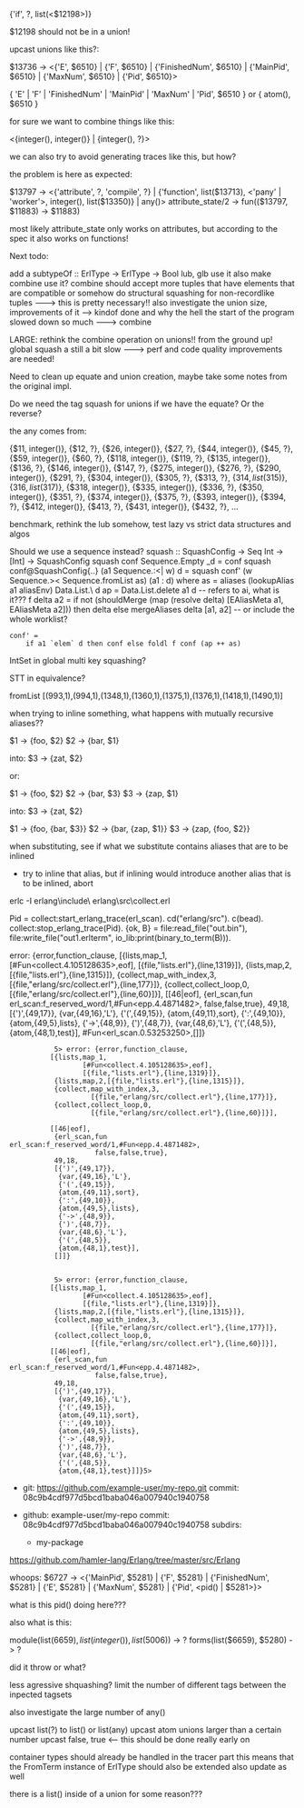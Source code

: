 
{'if', ?, list(<$12198>)}

$12198 should not be in a union!


upcast unions like this?:

$13736 -> <{'E', $6510} | {'F', $6510} | {'FinishedNum', $6510} | {'MainPid', $6510} | {'MaxNum', $6510} | {'Pid', $6510}>

{ 'E' | 'F' | 'FinishedNum' | 'MainPid' | 'MaxNum' | 'Pid', $6510 }
or
{ atom(), $6510 }


for sure we want to combine things like this:

<{integer(), integer()} | {integer(), ?}>

we can also try to avoid generating traces like this, but how?

the problem is here as expected:

$13797 -> <{'attribute', ?, 'compile', ?} | {'function', list($13713), <'pany' | 'worker'>, integer(), list($13350)} | any()>
attribute_state/2 -> fun(($13797, $11883) -> $11883)

most likely attribute_state only works on attributes, but according to the spec it also works on functions!

Next todo:

add a subtypeOf :: ErlType -> ErlType -> Bool
lub, glb use it
also make combine use it?
combine should accept more tuples that have elements that are compatible
or somehow do structural squashing for non-recordlike tuples ---> this is pretty necessary!!
also investigate the union size, improvements of it --> kindof done
and why the hell the start of the program slowed down so much ---> combine

LARGE: rethink the combine operation on unions!! from the ground up!
global squash a still a bit slow ---> perf and code quality improvements are needed!

Need to clean up equate and union creation, maybe take some
notes from the original impl.

Do we need the tag squash for unions if we have the equate?
Or the reverse?


the any comes from:

{$11, integer()},
{$12, ?},
{$26, integer()},
{$27, ?},
{$44, integer()},
{$45, ?},
{$59, integer()},
{$60, ?},
{$118, integer()},
{$119, ?},
{$135, integer()},
{$136, ?},
{$146, integer()},
{$147, ?},
{$275, integer()},
{$276, ?},
{$290, integer()},
{$291, ?},
{$304, integer()},
{$305, ?},
{$313, ?},
{$314, list($315)},
{$316, list($317)},
{$318, integer()},
{$335, integer()},
{$336, ?},
{$350, integer()},
{$351, ?},
{$374, integer()},
{$375, ?},
{$393, integer()},
{$394, ?},
{$412, integer()},
{$413, ?},
{$431, integer()},
{$432, ?},
...

benchmark, rethink the lub somehow,
test lazy vs strict data structures and algos


Should we use a sequence instead?
squash :: SquashConfig -> Seq Int -> [Int] -> SquashConfig
squash conf Sequence.Empty     _d = conf
squash conf@SquashConfig{..} (a1 Sequence.:<| w) d  = squash conf' (w Sequence.>< Sequence.fromList as) (a1 : d) where
    as = aliases (lookupAlias a1 aliasEnv) Data.List.\\ d
    ap = Data.List.delete a1 d
    -- refers to ai, what is it???
    f delta a2 =
        if not (shouldMerge (map (resolve delta) [EAliasMeta a1, EAliasMeta a2]))
        then delta
        else mergeAliases delta [a1, a2] -- or include the whole worklist?

    conf' =
        if a1 `elem` d then conf else foldl f conf (ap ++ as)


IntSet in global multi key squashing?

STT in equivalence?


fromList [(993,1),(994,1),(1348,1),(1360,1),(1375,1),(1376,1),(1418,1),(1490,1)]

when trying to inline something, what happens with mutually recursive aliases??

$1 -> {foo, $2}
$2 -> {bar, $1}

into:
$3 -> {zat, $2}

or:


$1 -> {foo, $2}
$2 -> {bar, $3}
$3 -> {zap, $1}

into:
$3 -> {zat, $2}



$1 -> {foo, {bar, $3}}
$2 -> {bar, {zap, $1}}
$3 -> {zap, {foo, $2}}

when substituting, see if what we substitute contains aliases that are to be inlined
- try to inline that alias, but if inlining would introduce another alias that is to be inlined, abort




erlc -I erlang\include\ erlang\src\collect.erl


Pid = collect:start_erlang_trace(erl_scan).
cd("erlang/src").
c(bead).
collect:stop_erlang_trace(Pid).
{ok, B} = file:read_file("out.bin"), file:write_file("out1.erlterm", io_lib:print(binary_to_term(B))).


error: {error,function_clause,
              [{lists,map_1,
                      [#Fun<collect.4.105128635>,eof],
                      [{file,"lists.erl"},{line,1319}]},
               {lists,map,2,[{file,"lists.erl"},{line,1315}]},
               {collect,map_with_index,3,
                        [{file,"erlang/src/collect.erl"},{line,177}]},
               {collect,collect_loop,0,
                        [{file,"erlang/src/collect.erl"},{line,60}]}],
              [[46|eof],
               {erl_scan,fun erl_scan:f_reserved_word/1,#Fun<epp.4.4871482>,
                         false,false,true},
               49,18,
               [{')',{49,17}},
                {var,{49,16},'L'},
                {'(',{49,15}},
                {atom,{49,11},sort},
                {':',{49,10}},
                {atom,{49,5},lists},
                {'->',{48,9}},
                {')',{48,7}},
                {var,{48,6},'L'},
                {'(',{48,5}},
                {atom,{48,1},test}],
               #Fun<erl_scan.0.53253250>,[]]}
               
               
               5> error: {error,function_clause,
              [{lists,map_1,
                      [#Fun<collect.4.105128635>,eof],
                      [{file,"lists.erl"},{line,1319}]},
               {lists,map,2,[{file,"lists.erl"},{line,1315}]},
               {collect,map_with_index,3,
                        [{file,"erlang/src/collect.erl"},{line,177}]},
               {collect,collect_loop,0,
                        [{file,"erlang/src/collect.erl"},{line,60}]}],
                        
              [[46|eof],
               {erl_scan,fun erl_scan:f_reserved_word/1,#Fun<epp.4.4871482>,
                         false,false,true},
               49,18,
               [{')',{49,17}},
                {var,{49,16},'L'},
                {'(',{49,15}},
                {atom,{49,11},sort},
                {':',{49,10}},
                {atom,{49,5},lists},
                {'->',{48,9}},
                {')',{48,7}},
                {var,{48,6},'L'},
                {'(',{48,5}},
                {atom,{48,1},test}],
               []]}
               
               
               5> error: {error,function_clause,
              [{lists,map_1,
                      [#Fun<collect.4.105128635>,eof],
                      [{file,"lists.erl"},{line,1319}]},
               {lists,map,2,[{file,"lists.erl"},{line,1315}]},
               {collect,map_with_index,3,
                        [{file,"erlang/src/collect.erl"},{line,177}]},
               {collect,collect_loop,0,
                        [{file,"erlang/src/collect.erl"},{line,60}]}],
              [[46|eof],
               {erl_scan,fun erl_scan:f_reserved_word/1,#Fun<epp.4.4871482>,
                         false,false,true},
               49,18,
               [{')',{49,17}},
                {var,{49,16},'L'},
                {'(',{49,15}},
                {atom,{49,11},sort},
                {':',{49,10}},
                {atom,{49,5},lists},
                {'->',{48,9}},
                {')',{48,7}},
                {var,{48,6},'L'},
                {'(',{48,5}},
                {atom,{48,1},test}]]}5>
				
				
- git: https://github.com/example-user/my-repo.git
  commit: 08c9b4cdf977d5bcd1baba046a007940c1940758


- github: example-user/my-repo
  commit: 08c9b4cdf977d5bcd1baba046a007940c1940758
  subdirs:
  - my-package


https://github.com/hamler-lang/Erlang/tree/master/src/Erlang


whoops:
$6727 -> <{'MainPid', $5281} | {'F', $5281} | {'FinishedNum', $5281} | {'E', $5281} | {'MaxNum', $5281} | {'Pid', <pid() | $5281>}>

what is this pid() doing here???

also what is this:

module(list($6659), list(integer()), list($5006)) -> ?
forms(list($6659), $5280) -> ?

did it throw or what?


less agressive shquashing?
limit the number of different tags between the inpected tagsets

also investigate the large number of any()

upcast list(?) to list() or list(any)
upcast atom unions larger than a certain number
upcast false, true <-- this should be done really early on

container types should already be handled in the tracer part
this means that the FromTerm instance of ErlType should also be extended
also update as well

there is a list() inside of a union for some reason???